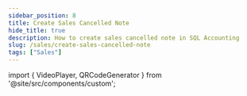 ```yaml
---
sidebar_position: 8
title: Create Sales Cancelled Note
hide_title: true
description: How to create sales cancelled note in SQL Accounting
slug: /sales/create-sales-cancelled-note
tags: ["Sales"]
---
```


import { VideoPlayer, QRCodeGenerator } from '@site/src/components/custom';
 
<QRCodeGenerator url="https://www.youtube.com/embed/SFj3m1VNVsE?autoplay=1" />

<VideoPlayer 
  videoId="SFj3m1VNVsE" 
    title="Sales Cancelled Note"
/>
 
   